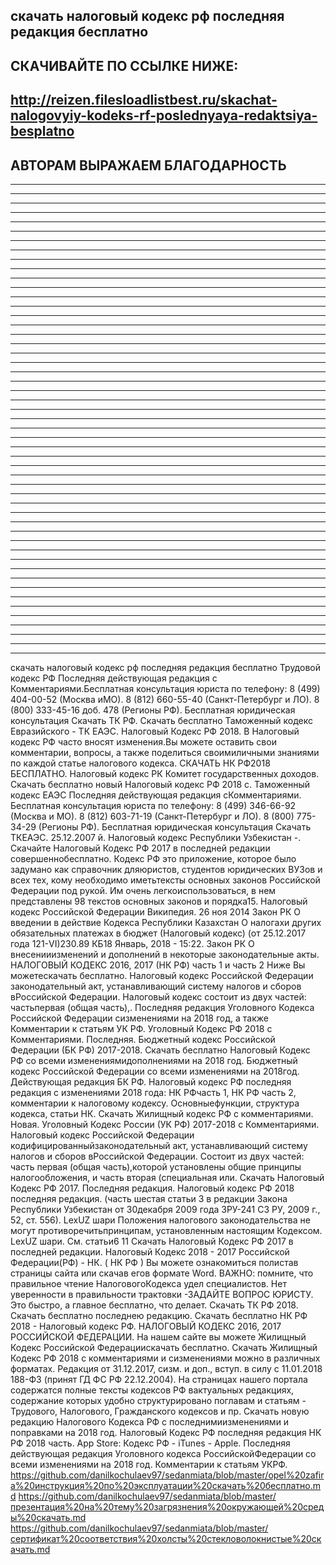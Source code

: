 скачать налоговый кодекс рф последняя редакция бесплатно
--------------------------------------------------
СКАЧИВАЙТЕ ПО ССЫЛКЕ НИЖЕ:
--------------------------------------------------
http://reizen.filesloadlistbest.ru/skachat-nalogovyiy-kodeks-rf-poslednyaya-redaktsiya-besplatno
--------------------------------------------------
АВТОРАМ ВЫРАЖАЕМ БЛАГОДАРНОСТЬ
--------------------------------------------------
--------------------------------------------------
--------------------------------------------------
--------------------------------------------------
--------------------------------------------------
--------------------------------------------------
--------------------------------------------------
--------------------------------------------------
--------------------------------------------------
--------------------------------------------------
--------------------------------------------------
--------------------------------------------------
--------------------------------------------------
--------------------------------------------------
--------------------------------------------------
--------------------------------------------------
--------------------------------------------------
--------------------------------------------------
--------------------------------------------------
--------------------------------------------------
--------------------------------------------------
--------------------------------------------------
--------------------------------------------------
--------------------------------------------------
--------------------------------------------------
--------------------------------------------------
--------------------------------------------------
--------------------------------------------------
--------------------------------------------------
--------------------------------------------------
--------------------------------------------------
--------------------------------------------------
--------------------------------------------------
--------------------------------------------------
--------------------------------------------------
--------------------------------------------------
--------------------------------------------------
--------------------------------------------------
--------------------------------------------------
--------------------------------------------------
--------------------------------------------------
--------------------------------------------------
--------------------------------------------------
--------------------------------------------------
--------------------------------------------------
--------------------------------------------------
--------------------------------------------------
--------------------------------------------------
--------------------------------------------------
--------------------------------------------------
--------------------------------------------------
--------------------------------------------------
скачать налоговый кодекс рф последняя редакция бесплатно Трудовой кодекс РФ Последняя действующая редакция с Комментариями.Бесплатная консультация юриста по телефону: 8 (499) 404-00-52 (Москва иМО). 8 (812) 660-55-40 (Санкт-Петербург и ЛО). 8 (800) 333-45-16 доб. 478 (Регионы РФ). Бесплатная юридическая консультация  Скачать ТК РФ. Скачать бесплатно Таможенный кодекс Евразийского  - ТК ЕАЭС. Налоговый Кодекс РФ 2018. В Налоговый кодекс РФ часто вносят изменения.Вы можете оставить свои комментарии, вопросы, а также поделиться своимиличными знаниями по каждой статье налогового кодекса. СКАЧАТЬ НК РФ2018 БЕСПЛАТНО. Налоговый кодекс РК  Комитет государственных доходов. Скачать бесплатно новый Налоговый кодекс РФ 2018 с. Таможенный кодекс ЕАЭС Последняя действующая редакция сКомментариями. Бесплатная консультация юриста по телефону: 8 (499) 346-66-92 (Москва и МО). 8 (812) 603-71-19 (Санкт-Петербург и ЛО). 8 (800) 775-34-29 (Регионы РФ). Бесплатная юридическая консультация  Скачать ТКЕАЭС. 25.12.2007 й. Налоговый кодекс Республики Узбекистан -. Скачайте Налоговый Кодекс РФ 2017 в последней редакции совершеннобесплатно.
Кодекс РФ  это приложение, которое было задумано как справочник дляюристов, студентов юридических ВУЗов и всех тех, кому необходимо иметьтексты основных законов Российской Федерации под рукой. Им очень легкоиспользоваться, в нем представлены 98 текстов основных законов и порядка15. Налоговый кодекс Российской Федерации  Википедия. 26 ноя 2014  Закон РК О введении в действие Кодекса Республики Казахстан О налогахи других обязательных платежах в бюджет (Налоговый кодекс) (от 25.12.2017 года  121-VI)230.89 КБ18 Январь, 2018 - 15:22. Закон РК О внесенииизменений и дополнений в некоторые законодательные акты. НАЛОГОВЫЙ КОДЕКС 2016, 2017 (НК РФ) часть 1 и часть 2 Ниже Вы можетескачать бесплатно. Налоговый кодекс Российской Федерации законодательный акт, устанавливающий систему налогов и сборов вРоссийской Федерации. Налоговый кодекс состоит из двух частей: частьпервая (общая часть),. Последняя редакция Уголовного Кодекса Российской Федерации сизменениями на 2018 год, а также Комментарии к статьям УК РФ. Уголовный Кодекс РФ 2018 с Комментариями. Последняя. Бюджетный кодекс Российской Федерации (БК РФ) 2017-2018. Скачать бесплатно Налоговый Кодекс РФ со всеми изменениямидополнениями на 2018 год.
Бюджетный кодекс Российской Федерации со всеми изменениями на 2018год. Действующая редакция БК РФ. Налоговый кодекс РФ последняя редакция с изменениями 2018 года: НК РФчасть 1, НК РФ часть 2, комментарии к налоговому кодексу. Основныефункции, структура кодекса, статьи НК. Скачать Жилищный кодекс РФ с комментариями. Новая. Уголовный Кодекс России (УК РФ) 2017-2018 с Комментариями. Налоговый кодекс Российской Федерации  кодифицированныйзаконодательный акт, устанавливающий систему налогов и сборов вРоссийской Федерации. Состоит из двух частей: часть первая (общая часть),которой установлены общие принципы налогообложения, и часть вторая (специальная или. Скачать Налоговый Кодекс РФ 2017. Последняя редакция. Налоговый кодекс РФ 2018 последняя редакция. (часть шестая статьи 3 в редакции Закона Республики Узбекистан от 30декабря 2009 года  ЗРУ-241  СЗ РУ, 2009 г.,  52, ст. 556). LexUZ шари Положения налогового законодательства не могут противоречитьпринципам, установленным настоящим Кодексом. LexUZ шари. См. статьи6  11
Скачать Налоговый Кодекс РФ 2017 в последней редакции. Налоговый Кодекс 2018 - 2017 Российской Федерации(РФ) - НК. ( НК РФ ) Вы можете ознакомиться полистав страницы сайта или скачав егов формате Word. ВАЖНО: помните, что правильное чтение НалоговогоКодекса удел специалистов. Нет уверенности в правильности трактовки -ЗАДАЙТЕ ВОПРОС ЮРИСТУ. Это быстро, а главное бесплатно, что делает. Скачать ТК РФ 2018. Скачать бесплатно последнею редакцию. Скачать бесплатно НК РФ 2018 - Налоговый кодекс РФ. НАЛОГОВЫЙ КОДЕКС 2016, 2017 РОССИЙСКОЙ ФЕДЕРАЦИИ. На нашем сайте вы можете Жилищный Кодекс Российской Федерациискачать бесплатно. Скачать Жилищный Кодекс РФ 2018 с комментариями и сизменениями можно в различных форматах.  Редакция от 31.12.2017, сизм. и доп., вступ. в силу с 11.01.2018 188-ФЗ (принят ГД ФС РФ 22.12.2004). На страницах нашего портала содержатся полные тексты кодексов РФ вактуальных редакциях, содержание которых удобно структурировано поглавам и статьям - Трудового, Налогового, Гражданского кодексов и пр.
Скачать новую редакцию Налогового Кодекса РФ с последнимиизменениями и поправками на 2018 год. Налоговый Кодекс РФ последняя редакция  НК РФ 2018 часть. App Store: Кодекс РФ - iTunes - Apple. Последняя действующая редакция Уголовного кодекса РоссийскойФедерации со всеми изменениями на 2018 год. Комментарии к статьям УКРФ.
https://github.com/danilkochulaev97/sedanmiata/blob/master/opel%20zafira%20инструкция%20по%20эксплуатации%20скачать%20бесплатно.md
https://github.com/danilkochulaev97/sedanmiata/blob/master/презентация%20на%20тему%20загрязнения%20окружающей%20среды%20скачать.md
https://github.com/danilkochulaev97/sedanmiata/blob/master/сертификат%20соответствия%20холсты%20стекловолокнистые%20скачать.md
